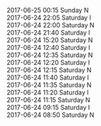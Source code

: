 2017-06-25 00:15 Sunday  N  
2017-06-24 22:05 Saturday  I  
2017-06-24 22:00 Saturday  N  
2017-06-24 21:40 Saturday  I  
2017-06-24 15:20 Saturday  N  
2017-06-24 12:40 Saturday  I  
2017-06-24 12:35 Saturday  N  
2017-06-24 12:20 Saturday  I  
2017-06-24 12:15 Saturday  N  
2017-06-24 11:40 Saturday  I  
2017-06-24 11:35 Saturday  N  
2017-06-24 11:20 Saturday  I  
2017-06-24 11:15 Saturday  N  
2017-06-24 09:15 Saturday  I  
2017-06-24 08:50 Saturday  N  
